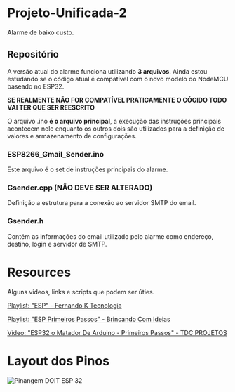 # Projeto-Unificada-2
Alarme de baixo custo.

## Repositório
A versão atual do alarme funciona utilizando **3 arquivos**. Ainda estou estudando se o código atual é compatível com o novo modelo do NodeMCU baseado no ESP32. 

**SE REALMENTE NÃO FOR COMPATÍVEL PRATICAMENTE O CÓGIDO TODO VAI TER QUE SER REESCRITO**

O arquivo .ino **é o arquivo principal**, a execução das instruções principais acontecem nele enquanto os outros dois são utilizados para a definição de valores e armazenamento de configurações.

### ESP8266_Gmail_Sender.ino

Este arquivo é o set de instruções principais do alarme. 

### Gsender.cpp **(NÃO DEVE SER ALTERADO)**

Definição a estrutura para a conexão ao servidor SMTP do email.

### Gsender.h

Contém as informações do email utilizado pelo alarme como endereço, destino, login e servidor de SMTP.

# Resources

Alguns videos, links e scripts que podem ser úties.

[Playlist: "ESP" - Fernando K Tecnologia](https://www.youtube.com/playlist?list=PL_xGnxKCyJXo65eEk9hVlwtLznNnMjB8j)

[Playlist: "ESP Primeiros Passos" - Brincando Com Ideias ](https://www.youtube.com/playlist?list=PL7CjOZ3q8fMe6DxojEFuDx4BP0qbbpKtP)

[Vídeo: "ESP32 o Matador De Arduino - Primeiros Passos" - TDC PROJETOS](https://www.youtube.com/watch?v=i6Z1Ry5moCw)


# Layout dos Pinos

![Pinangem DOIT ESP 32](https://i1.wp.com/randomnerdtutorials.com/wp-content/uploads/2018/08/ESP32-DOIT-DEVKIT-V1-Board-Pinout-30-GPIOs-Copy.png?resize=966%2C574&ssl=1)
